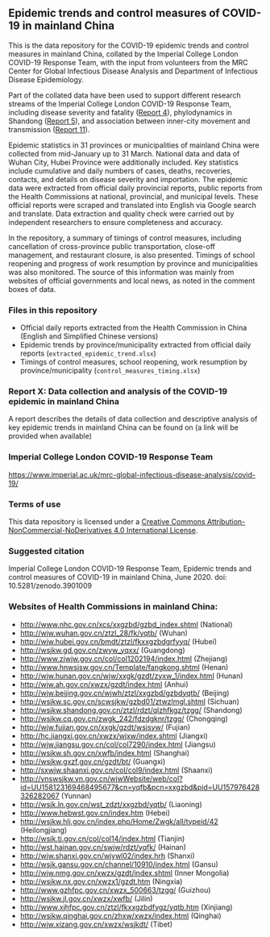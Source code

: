 ## Epidemic trends and control measures of COVID-19 in mainland China

This is the data repository for the COVID-19 epidemic trends and control measures in mainland China, collated by the Imperial College London COVID-19 Response Team, with the input from volunteers from the MRC Center for Global Infectious Disease Analysis and Department of Infectious Disease Epidemiology.

Part of the collated data have been used to support different research streams of the Imperial College London COVID-19 Response Team, including disease severity and fatality ([Report 4](https://www.imperial.ac.uk/media/imperial-college/medicine/mrc-gida/2020-02-10-COVID19-Report-4.pdf)), phylodynamics in Shandong ([Report 5](https://www.imperial.ac.uk/media/imperial-college/medicine/mrc-gida/2020-02-15-COVID19-Report-5.pdf)), and association between inner-city movement and transmission ([Report 11](https://www.imperial.ac.uk/media/imperial-college/medicine/mrc-gida/2020-03-24-COVID19-Report-11.pdf)). 

Epidemic statistics in 31 provinces or municipalities of mainland China were collected from mid-January up to 31 March. National data and data of Wuhan City, Hubei Province were additionally included. Key statistics include cumulative and daily numbers of cases, deaths, recoveries, contacts, and details on disease severity and importation. The epidemic data were extracted from official daily provincial reports, public reports from the Health Commissions at national, provincial, and municipal levels. These official reports were scraped and translated into English via Google search and translate. Data extraction and quality check were carried out by independent researchers to ensure completeness and accuracy.

In the repository, a summary of timings of control measures, including cancellation of cross-province public transportation, close-off management, and restaurant closure, is also presented. Timings of school reopening and progress of work resumption by province and municipalities was also monitored. The source of this information was mainly from websites of official governments and local news, as noted in the comment boxes of data.

### Files in this repository
- Official daily reports extracted from the Health Commission in China (English and Simplified Chinese versions)
- Epidemic trends by province/municipality extracted from official daily reports (`extracted_epidemic_trend.xlsx`)
- Timings of control measures, school reopening, work resumption by province/municipality (`control_measures_timing.xlsx`)

### Report X: Data collection and analysis of the COVID-19 epidemic in mainland China
A report describes the details of data collection and descriptive analysis of key epidemic trends in mainland China can be found on (a link will be provided when available)

### Imperial College London COVID-19 Response Team
https://www.imperial.ac.uk/mrc-global-infectious-disease-analysis/covid-19/

### Terms of use
This data repository is licensed under a [Creative Commons Attribution-NonCommercial-NoDerivatives 4.0 International License](https://creativecommons.org/licenses/by-nc-nd/4.0/).

### Suggested citation
Imperial College London COVID-19 Response Team, Epidemic trends and control measures of COVID-19 in mainland China, June 2020. doi: 10.5281/zenodo.3901009

### Websites of Health Commissions in mainland China:
-	http://www.nhc.gov.cn/xcs/xxgzbd/gzbd_index.shtml (National)
-	http://wjw.wuhan.gov.cn/ztzl_28/fk/yqtb/ (Wuhan)
-	http://wjw.hubei.gov.cn/bmdt/ztzl/fkxxgzbdgrfyyq/ (Hubei)
-	http://wsjkw.gd.gov.cn/zwyw_yqxx/ (Guangdong)
-	http://www.zjwjw.gov.cn/col/col1202194/index.html (Zhejiang)
-	http://www.hnwsjsw.gov.cn/Template/fangkong.shtml (Henan)
-	http://wjw.hunan.gov.cn/wjw/xxgk/gzdt/zyxw_1/index.html (Hunan)
-	http://wjw.ah.gov.cn/xwzx/gzdt/index.html (Anhui)
-	http://wjw.beijing.gov.cn/wjwh/ztzl/xxgzbd/gzbdyqtb/ (Beijing)
-	http://wsjkw.sc.gov.cn/scwsjkw/gzbd01/ztwzlmgl.shtml (Sichuan)
-	http://wsjkw.shandong.gov.cn/ztzl/rdzt/qlzhfkgz/tzgg/ (Shandong)
-	http://wsjkw.cq.gov.cn/zwgk_242/fdzdgknr/tzgg/ (Chongqing)
-	http://wjw.fujian.gov.cn/xxgk/gzdt/wsjsyw/ (Fujian)
-	http://hc.jiangxi.gov.cn/xwzx/wjxw/index.shtml (Jiangxi)
-	http://wjw.jiangsu.gov.cn/col/col7290/index.html (Jiangsu)
-	http://wsjkw.sh.gov.cn/xwfb/index.html (Shanghai)
-	http://wsjkw.gxzf.gov.cn/gzdt/bt/ (Guangxi)
-	http://sxwjw.shaanxi.gov.cn/col/col9/index.html (Shaanxi)
-	http://ynswsjkw.yn.gov.cn/wjwWebsite/web/col?id=UU158123169468495677&cn=yqfb&pcn=xxgzbd&pid=UU157976428326282067 (Yunnan)
-	http://wsjk.ln.gov.cn/wst_zdzt/xxgzbd/yqtb/ (Liaoning)
-	http://www.hebwst.gov.cn/index.htm (Hebei)
-	http://wsjkw.hlj.gov.cn/index.php/Home/Zwgk/all/typeid/42 (Heilongjiang)
-	http://wsjk.tj.gov.cn/col/col14/index.html (Tianjin)
-	http://wst.hainan.gov.cn/swjw/rdzt/yqfk/ (Hainan)
-	http://wjw.shanxi.gov.cn/wjywl02/index.hrh (Shanxi)
-	http://wsjk.gansu.gov.cn/channel/10910/index.html (Gansu)
-	http://wjw.nmg.gov.cn/xwzx/gzdt/index.shtml (Inner Mongolia)
-	http://wsjkw.nx.gov.cn/xwzx1/gzdt.htm (Ningxia)
-	http://www.gzhfpc.gov.cn/xwzx_500663/tzgg/ (Guizhou)
-	http://wsjkw.jl.gov.cn/xwzx/xwfb/ (Jilin)
-	http://www.xjhfpc.gov.cn/ztzl/fkxxgzbdfygz/yqtb.htm (Xinjiang)
-	http://wsjkw.qinghai.gov.cn/zhxw/xwzx/index.html (Qinghai)
-	http://wjw.xizang.gov.cn/xwzx/wsjkdt/ (Tibet)
